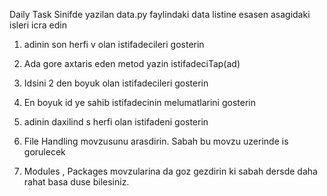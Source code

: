 Daily Task
Sinifde yazilan data.py faylindaki data listine esasen asagidaki isleri icra edin
1. adinin son herfi v olan istifadecileri gosterin
2. Ada gore axtaris eden metod yazin istifadeciTap(ad)
3. Idsini 2 den boyuk olan istifadecileri gosterin
4. En boyuk id ye sahib istifadecinin melumatlarini gosterin
5. adinin daxilind s herfi olan istifadeni gosterin



1. File Handling movzusunu arasdirin. Sabah bu movzu uzerinde is gorulecek
2. Modules , Packages movzularina da goz gezdirin ki sabah dersde daha rahat basa duse bilesiniz.